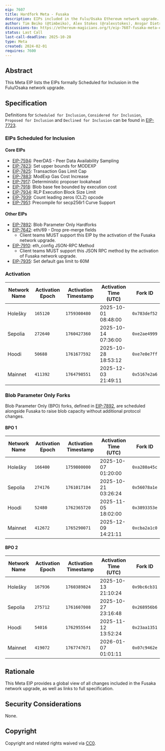 ```yaml
---
eip: 7607
title: Hardfork Meta - Fusaka
description: EIPs included in the Fulu/Osaka Ethereum network upgrade.
author: Tim Beiko (@timbeiko), Alex Stokes (@ralexstokes), Ansgar Dietrichs (@adietrichs)
discussions-to: https://ethereum-magicians.org/t/eip-7607-fusaka-meta-eip/18439
status: Last Call
last-call-deadline: 2025-10-28
type: Meta
created: 2024-02-01
requires: 7600
---
```


## Abstract

This Meta EIP lists the EIPs formally Scheduled for Inclusion in the Fulu/Osaka network upgrade.

## Specification

Definitions for `Scheduled for Inclusion`, `Considered for Inclusion`, `Proposed for Inclusion` and `Declined for Inclusion` can be found in [EIP-7723](./eip-7723.md).

### EIPs Scheduled for Inclusion

#### Core EIPs

* [EIP-7594](./eip-7594.md): PeerDAS - Peer Data Availability Sampling
* [EIP-7823](./eip-7823.md): Set upper bounds for MODEXP
* [EIP-7825](./eip-7825.md): Transaction Gas Limit Cap
* [EIP-7883](./eip-7883.md): ModExp Gas Cost Increase
* [EIP-7917](./eip-7917.md): Deterministic proposer lookahead
* [EIP-7918](./eip-7918.md): Blob base fee bounded by execution cost
* [EIP-7934](./eip-7934.md): RLP Execution Block Size Limit
* [EIP-7939](./eip-7939.md): Count leading zeros (CLZ) opcode
* [EIP-7951](./eip-7951.md): Precompile for secp256r1 Curve Support

#### Other EIPs

* [EIP-7892](./eip-7892.md): Blob Parameter Only Hardforks 
* [EIP-7642](./eip-7642.md): eth/69 - Drop pre-merge fields
    * Client teams MUST support this EIP by the activation of the Fusaka network upgrade.
* [EIP-7910](./eip-7910.md): eth_config JSON-RPC Method
    * Client teams MUST support this JSON RPC method by the activation of Fusaka network upgrade. 
* [EIP-7935](./eip-7935.md): Set default gas limit to 60M

### Activation

| Network Name     | Activation Epoch | Activation Timestamp | Activation Time (UTC)   | Fork ID     |
|------------------|------------------|----------------------|-------------------------|-------------|
| Holešky          |   `165120`       |     `1759308480`     | 2025-10-01 08:48:00     | `0x783def52`|
| Sepolia          |   `272640`       |     `1760427360`     | 2025-10-14 07:36:00     | `0xe2ae4999`|
| Hoodi            |    `50688`       |     `1761677592`     | 2025-10-28 18:53:12     | `0xe7e0e7ff`|
| Mainnet          |   `411392`       |      `1764798551`    | 2025-12-03 21:49:11     | `0x5167e2a6`|

### Blob Parameter Only Forks

Blob Parameter Only (BPO) forks, defined in [EIP-7892](./eip-7892.md), are scheduled alongside Fusaka to raise blob capacity without additional protocol changes.

#### BPO 1

| Network Name | Activation Epoch | Activation Timestamp | Activation Time (UTC)   | Fork ID     |
|--------------|------------------|----------------------|-------------------------|-------------|
| Holešky      |   `166400`       |     `1759800000`     | 2025-10-07 01:20:00     | `0xa280a45c`|
| Sepolia      |   `274176`       |     `1761017184`     | 2025-10-21 03:26:24     | `0x56078a1e`|
| Hoodi        |    `52480`       |     `1762365720`     | 2025-11-05 18:02:00     | `0x3893353e`|
| Mainnet      |   `412672`       |     `1765290071`     | 2025-12-09 14:21:11     | `0xcba2a1c0`|

#### BPO 2

| Network Name | Activation Epoch | Activation Timestamp | Activation Time (UTC)   | Fork ID     |
|--------------|------------------|----------------------|-------------------------|-------------|
| Holešky      |   `167936`       |     `1760389824`     | 2025-10-13 21:10:24     | `0x9bc6cb31`|
| Sepolia      |   `275712`       |     `1761607008`     | 2025-10-27 23:16:48     | `0x268956b6`|
| Hoodi        |    `54016`       |     `1762955544`     | 2025-11-12 13:52:24     | `0x23aa1351`|
| Mainnet      |   `419072`       |     `1767747671`     | 2026-01-07 01:01:11     | `0x07c9462e`|

## Rationale

This Meta EIP provides a global view of all changes included in the Fusaka network upgrade, as well as links to full specification.

## Security Considerations

None.

## Copyright

Copyright and related rights waived via [CC0](../LICENSE.md).
